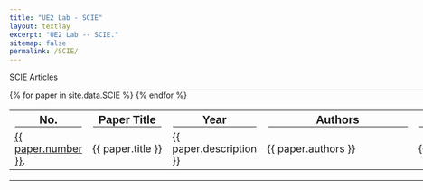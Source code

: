 ```yaml
---
title: "UE2 Lab - SCIE"
layout: textlay
excerpt: "UE2 Lab -- SCIE."
sitemap: false
permalink: /SCIE/
---
```


<p class="title-center">SCIE Articles</p>

<style>
  hr {
    margin: 0;
    border-color: black;
  }
</style>

<hr style="width: 1200px; border-width: 2px;">
<table style="width: 1200px; font-size: 18px;">
  <tr style="font-size: 20px; font-family: Arial">
    <th>No.<hr></th><th>Paper Title<hr></th><th>Year<hr></th><th>Authors<hr></th><th>Journal<hr></th>
  </tr>
{% for paper in site.data.SCIE %}
  <tr>
    <td class="project-cell" style="width: 70px;"><a href="{{ paper.link.url }}" target="_blank">{{ paper.number }}</a>.</td><td class="project-cell">{{ paper.title }}</td><td class="project-cell" style="width: 80px;">{{ paper.description }}</td><td class="project-cell" style="width: 250px;">{{ paper.authors }}</td><td class="project-cell" style="width: 200px;">{{ paper.link.display }}</td>
  </tr>
{% endfor %}
</table>
<hr style="width: 1200px; border-width: 2px; margin-bottom: 140px;">
